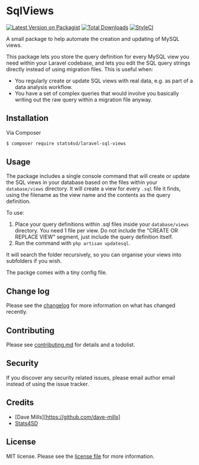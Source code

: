 # SqlViews

[![Latest Version on Packagist][ico-version]][link-packagist]
[![Total Downloads][ico-downloads]][link-downloads]
[![StyleCI][ico-styleci]][link-styleci]

A small package to help automate the creation and updating of MySQL views.

This package lets you store the query definition for every MySQL view you need within your Laravel codebase, and lets you edit the SQL query strings directly instead of using migration files. This is useful when:

  - You regularly create or update SQL views with real data, e.g. as part of a data analysis workflow.
  - You have a set of complex queries that would involve you basically writing out the raw query within a migration file anyway.


## Installation

Via Composer

``` bash
$ composer require stats4sd/laravel-sql-views
```

## Usage

The package includes a single console command that will create or update the SQL views in your database based on the files within your `database/views` directory. It will create a view for every `.sql` file it finds, using the filename as the view name and the contents as the query definition.

To use:
1. Place your query definitions within .sql files inside your `database/views` directory. You need 1 file per view. Do not include the "CREATE OR REPLACE VIEW" segment, just include the query definition itself.
2. Run the command with `php artisan updatesql`.


It will search the folder recursively, so you can organise your views into subfolders if you wish.

The packge comes with a tiny config file.




## Change log

Please see the [changelog](changelog.md) for more information on what has changed recently.


## Contributing

Please see [contributing.md](contributing.md) for details and a todolist.

## Security

If you discover any security related issues, please email author email instead of using the issue tracker.

## Credits

- [Dave Mills][https://github.com/dave-mills]
- [Stats4SD][link-contributors]

## License

MIT license. Please see the [license file](license.md) for more information.

[ico-version]: https://img.shields.io/packagist/v/stats4sd/laravel-sql-views?style=flat-square
[ico-downloads]: https://img.shields.io/packagist/dt/stats4sd/laravel-sql-views?style=flat-square

[ico-styleci]: https://github.styleci.io/repos/248978421/shield

[link-packagist]: https://packagist.org/packages/stats4sd/laravel-sql-views
[link-downloads]: https://packagist.org/packages/stats4sd/laravel-sql-views
[link-styleci]: https://github.styleci.io/repos/248978421
[link-author]: https://github.com/stats4sd
[link-contributors]: https://github.com/stats4sd
